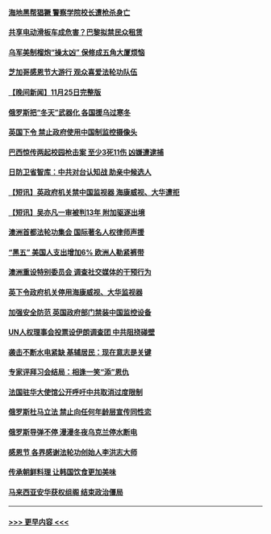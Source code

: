 #### [海地黑帮猖獗 警察学院校长遭枪杀身亡](../pages/prog202/a103583893.md?t=11262001) 
#### [共享电动滑板车成危害？巴黎拟禁民众租赁](../pages/prog202/a103583865.md?t=11262001) 
#### [乌军美制榴炮“操太凶” 保修成五角大厦烦恼](../pages/prog202/a103583856.md?t=11262001) 
#### [芝加哥感恩节大游行 观众喜爱法轮功队伍](../pages/prog202/a103583588.md?t=11262001) 
#### [【晚间新闻】11月25日完整版](../pages/prog202/a103583678.md?t=11262001) 
#### [俄罗斯把“冬天”武器化 各国援乌过寒冬](../pages/prog202/a103583650.md?t=11262001) 
#### [英国下令 禁止政府使用中国制监控摄像头](../pages/prog202/a103583652.md?t=11262001) 
#### [巴西惊传两起校园枪击案 至少3死11伤 凶嫌遭逮捕](../pages/prog202/a103583608.md?t=11262001) 
#### [日防卫省智库：中共对台认知战 助亲中候选人](../pages/prog202/a103583410.md?t=11262001) 
#### [【短讯】英政府机关禁中国监视器 海康威视、大华遭拒](../pages/prog202/a103583412.md?t=11262001) 
#### [【短讯】吴亦凡一审被判13年 附加驱逐出境](../pages/prog202/a103583406.md?t=11262001) 
#### [澳洲首都法轮功集会 国际著名人权律师声援](../pages/prog202/a103583418.md?t=11262001) 
#### [“黑五” 美国人支出增加6% 欧洲人勒紧裤带](../pages/prog202/a103583262.md?t=11262001) 
#### [澳洲重设特别委员会 调查社交媒体的干预行为](../pages/prog202/a103583316.md?t=11262001) 
#### [英下令政府机关停用海康威视、大华监视器](../pages/prog202/a103583224.md?t=11262001) 
#### [加强安全防范 英国政府部门禁装中国监控设备](../pages/prog202/a103583110.md?t=11262001) 
#### [UN人权理事会投票设伊朗调查团 中共阻挠碰壁](../pages/prog202/a103583106.md?t=11262001) 
#### [袭击不断水电紧缺 基辅居民：现在意志是关键](../pages/prog202/a103583102.md?t=11262001) 
#### [专家评拜习会结局：相逢一笑“添”恩仇](../pages/prog202/a103583027.md?t=11262001) 
#### [法国驻华大使馆公开呼吁中共取消过度限制](../pages/prog202/a103582944.md?t=11262001) 
#### [俄罗斯杜马立法 禁止向任何年龄层宣传同性恋](../pages/prog202/a103582771.md?t=11262001) 
#### [俄罗斯导弹不停 漫漫冬夜乌克兰停水断电](../pages/prog202/a103582761.md?t=11262001) 
#### [感恩节 各界感谢法轮功创始人李洪志大师](../pages/prog202/a103582691.md?t=11262001) 
#### [传承朝鲜料理 让韩国饮食更加美味](../pages/prog202/a103582646.md?t=11262001) 
#### [马来西亚安华获权组阁 结束政治僵局](../pages/prog202/a103582639.md?t=11262001) 

----
#### [ >>> 更早内容 <<< ](../indexes/prog202-earlier.md)
